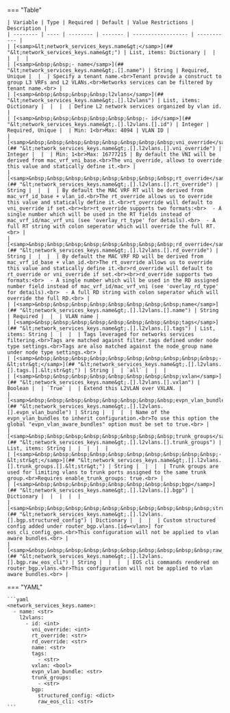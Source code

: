 <!--
  ~ Copyright (c) 2023 Arista Networks, Inc.
  ~ Use of this source code is governed by the Apache License 2.0
  ~ that can be found in the LICENSE file.
  -->
=== "Table"

    | Variable | Type | Required | Default | Value Restrictions | Description |
    | -------- | ---- | -------- | ------- | ------------------ | ----------- |
    | [<samp>&lt;network_services_keys.name&gt;</samp>](## "&lt;network_services_keys.name&gt;") | List, items: Dictionary |  |  |  |  |
    | [<samp>&nbsp;&nbsp;- name</samp>](## "&lt;network_services_keys.name&gt;.[].name") | String | Required, Unique |  |  | Specify a tenant name.<br>Tenant provide a construct to group L3 VRFs and L2 VLANs.<br>Networks services can be filtered by tenant name.<br> |
    | [<samp>&nbsp;&nbsp;&nbsp;&nbsp;l2vlans</samp>](## "&lt;network_services_keys.name&gt;.[].l2vlans") | List, items: Dictionary |  |  |  | Define L2 network services organized by vlan id. |
    | [<samp>&nbsp;&nbsp;&nbsp;&nbsp;&nbsp;&nbsp;- id</samp>](## "&lt;network_services_keys.name&gt;.[].l2vlans.[].id") | Integer | Required, Unique |  | Min: 1<br>Max: 4094 | VLAN ID |
    | [<samp>&nbsp;&nbsp;&nbsp;&nbsp;&nbsp;&nbsp;&nbsp;&nbsp;vni_override</samp>](## "&lt;network_services_keys.name&gt;.[].l2vlans.[].vni_override") | Integer |  |  | Min: 1<br>Max: 16777215 | By default the VNI will be derived from mac_vrf_vni_base.<br>The vni_override, allows to override this value and statically define it.<br> |
    | [<samp>&nbsp;&nbsp;&nbsp;&nbsp;&nbsp;&nbsp;&nbsp;&nbsp;rt_override</samp>](## "&lt;network_services_keys.name&gt;.[].l2vlans.[].rt_override") | String |  |  |  | By default the MAC VRF RT will be derived from mac_vrf_id_base + vlan_id.<br>The rt_override allows us to override this value and statically define it.<br>rt_override will default to vni_override if set.<br><br>rt_override supports two formats:<br>  - A single number which will be used in the RT fields instead of mac_vrf_id/mac_vrf_vni (see 'overlay_rt_type' for details).<br>  - A full RT string with colon seperator which will override the full RT.<br> |
    | [<samp>&nbsp;&nbsp;&nbsp;&nbsp;&nbsp;&nbsp;&nbsp;&nbsp;rd_override</samp>](## "&lt;network_services_keys.name&gt;.[].l2vlans.[].rd_override") | String |  |  |  | By default the MAC VRF RD will be derived from mac_vrf_id_base + vlan_id.<br>The rt_override allows us to override this value and statically define it.<br>rd_override will default to rt_override or vni_override if set.<br><br>rd_override supports two formats:<br>  - A single number which will be used in the RD assigned number field instead of mac_vrf_id/mac_vrf_vni (see 'overlay_rd_type' for details).<br>  - A full RD string with colon seperator which will override the full RD.<br> |
    | [<samp>&nbsp;&nbsp;&nbsp;&nbsp;&nbsp;&nbsp;&nbsp;&nbsp;name</samp>](## "&lt;network_services_keys.name&gt;.[].l2vlans.[].name") | String | Required |  |  | VLAN name |
    | [<samp>&nbsp;&nbsp;&nbsp;&nbsp;&nbsp;&nbsp;&nbsp;&nbsp;tags</samp>](## "&lt;network_services_keys.name&gt;.[].l2vlans.[].tags") | List, items: String |  |  |  | Tags leveraged for networks services filtering.<br>Tags are matched against filter.tags defined under node type settings.<br>Tags are also matched against the node_group name under node type settings.<br> |
    | [<samp>&nbsp;&nbsp;&nbsp;&nbsp;&nbsp;&nbsp;&nbsp;&nbsp;&nbsp;&nbsp;- &lt;str&gt;</samp>](## "&lt;network_services_keys.name&gt;.[].l2vlans.[].tags.[].&lt;str&gt;") | String |  | `all` |  |  |
    | [<samp>&nbsp;&nbsp;&nbsp;&nbsp;&nbsp;&nbsp;&nbsp;&nbsp;vxlan</samp>](## "&lt;network_services_keys.name&gt;.[].l2vlans.[].vxlan") | Boolean |  | `True` |  | Extend this L2VLAN over VXLAN. |
    | [<samp>&nbsp;&nbsp;&nbsp;&nbsp;&nbsp;&nbsp;&nbsp;&nbsp;evpn_vlan_bundle</samp>](## "&lt;network_services_keys.name&gt;.[].l2vlans.[].evpn_vlan_bundle") | String |  |  |  | Name of the evpn_vlan_bundles to inherit configuration.<br>To use this option the global "evpn_vlan_aware_bundles" option must be set to true.<br> |
    | [<samp>&nbsp;&nbsp;&nbsp;&nbsp;&nbsp;&nbsp;&nbsp;&nbsp;trunk_groups</samp>](## "&lt;network_services_keys.name&gt;.[].l2vlans.[].trunk_groups") | List, items: String |  |  |  |  |
    | [<samp>&nbsp;&nbsp;&nbsp;&nbsp;&nbsp;&nbsp;&nbsp;&nbsp;&nbsp;&nbsp;- &lt;str&gt;</samp>](## "&lt;network_services_keys.name&gt;.[].l2vlans.[].trunk_groups.[].&lt;str&gt;") | String |  |  |  | Trunk groups are used for limiting vlans to trunk ports assigned to the same trunk group.<br>Requires enable_trunk_groups: true.<br> |
    | [<samp>&nbsp;&nbsp;&nbsp;&nbsp;&nbsp;&nbsp;&nbsp;&nbsp;bgp</samp>](## "&lt;network_services_keys.name&gt;.[].l2vlans.[].bgp") | Dictionary |  |  |  |  |
    | [<samp>&nbsp;&nbsp;&nbsp;&nbsp;&nbsp;&nbsp;&nbsp;&nbsp;&nbsp;&nbsp;structured_config</samp>](## "&lt;network_services_keys.name&gt;.[].l2vlans.[].bgp.structured_config") | Dictionary |  |  |  | Custom structured config added under router_bgp.vlans.[id=<vlan>] for eos_cli_config_gen.<br>This configuration will not be applied to vlan aware bundles.<br> |
    | [<samp>&nbsp;&nbsp;&nbsp;&nbsp;&nbsp;&nbsp;&nbsp;&nbsp;&nbsp;&nbsp;raw_eos_cli</samp>](## "&lt;network_services_keys.name&gt;.[].l2vlans.[].bgp.raw_eos_cli") | String |  |  |  | EOS cli commands rendered on router_bgp.vlans.<br>This configuration will not be applied to vlan aware bundles.<br> |

=== "YAML"

    ```yaml
    <network_services_keys.name>:
      - name: <str>
        l2vlans:
          - id: <int>
            vni_override: <int>
            rt_override: <str>
            rd_override: <str>
            name: <str>
            tags:
              - <str>
            vxlan: <bool>
            evpn_vlan_bundle: <str>
            trunk_groups:
              - <str>
            bgp:
              structured_config: <dict>
              raw_eos_cli: <str>
    ```
